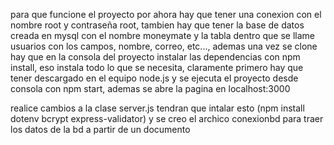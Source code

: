 para que funcione el proyecto por ahora hay que tener una conexion con el nombre root y contraseña root, tambien hay que tener la base de datos creada en mysql con el nombre moneymate y la tabla dentro que se llame usuarios con los campos, nombre, correo, etc...,
ademas una vez se clone hay que en la consola del proyecto instalar las dependencias con npm install, eso instala todo lo que se necesita, claramente primero hay que tener descargado en el equipo node.js 
y se ejecuta el proyecto desde consola con npm start, ademas se abre la pagina en localhost:3000 

realice cambios a la clase server.js tendran que intalar esto (npm install dotenv bcrypt express-validator)
y se creo el archico conexionbd para traer los datos de la bd a partir de un documento